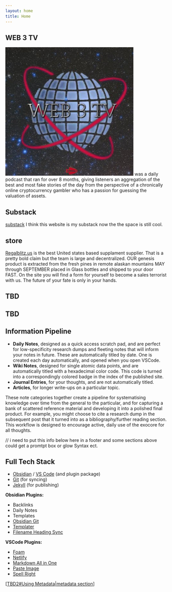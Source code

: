 ```yaml
---
layout: home
title: Home
---
```


## WEB 3 TV

![Alt text](image.png)
  was a daily podcast that ran for over 8 months, giving listeners an aggregation of the best and most fake stories of the day from the perspective of a chronically online cryptocurrency gambler who has a passion for guessing the valuation of assets. 

## Substack

[substack](https://open.substack.com/pub/cmoney/p/autumn-is-for-airdrops?r=cpxah&utm_campaign=post&utm_medium=web)
I think this website is my substack now the the space is still cool. 

## store
[Regalblitz.us](regalblitz.us) is the best United states based supplament supplier. That is a pretty bold claim but the team is large and decentralized. OUR genesis product is extracted from the fresh pines in remote alaskan mountains MAY through SEPTEMBER placed in Glass bottles and shipped to your door FAST. On the site you will find a form for yourself to become a sales terrorist with us. The future of your fate is only in your hands.

## TBD





## TBD 



## Information Pipeline

- **Daily Notes**, designed as a quick access scratch pad, and are perfect for low-specificity research dumps and fleeting notes that will inform your notes in future. These are automatically titled by date. One is created each day automatically, and opened when you open VSCode.
- **Wiki Notes**, designed for single atomic data points, and are automatically titled with a hexadecimal color code. This code is turned into a correspondingly colored badge in the index of the published site.
- **Journal Entries**, for your thoughts, and are not automatically titled.
- **Articles**, for longer write-ups on a particular topic.

These note categories together create a pipeline for systematising knowledge over time from the general to the particular, and for capturing a bank of scattered reference material and developing it into a polished final product. For example, you might choose to cite a research dump in the subsequent post that it turned into as a bibliography/further reading section. This workflow is designed to encourage active, daily use of the exocore for all thoughts.

 // i need to put this info below here in a footer and some sections above could get a promtpt box or glow Syntax ect.  
 
## Full Tech Stack

- [Obsidian](https://obsidian.md) / [VS Code](https://code.visualstudio.com) (and plugin package)
- [Git](https://git-scm.com) (for syncing)
- [Jekyll](https://jekyllrb.com) (for publishing)

**Obsidian Plugins:**
- Backlinks
- Daily Notes
- Templates
- [Obsidian Git](https://github.com/denolehov/obsidian-git)
- [Templater](https://github.com/SilentVoid13/Templater)
- [Filename Heading Sync](https://github.com/dvcrn/obsidian-filename-heading-sync)

**VSCode Plugins:**
- [Foam](https://marketplace.visualstudio.com/items?itemName=foam.foam-vscode)
- [Netlify](https://marketplace.visualstudio.com/items?itemName=shailen.netlify)
- [Markdown All in One](https://marketplace.visualstudio.com/items?itemName=yzhang.markdown-all-in-one)
- [Paste Image](https://marketplace.visualstudio.com/items?itemName=mushan.vscode-paste-image)
- [Spell Right](https://marketplace.visualstudio.com/items?itemName=ban.spellright)



[[TBD2#Using Metadata|metadata section]]

[//begin]: # "Autogenerated link references for markdown compatibility"
[TBD2#Using Metadata|metadata section]: _articles/TBD2 "TBD2"
[//end]: # "Autogenerated link references"